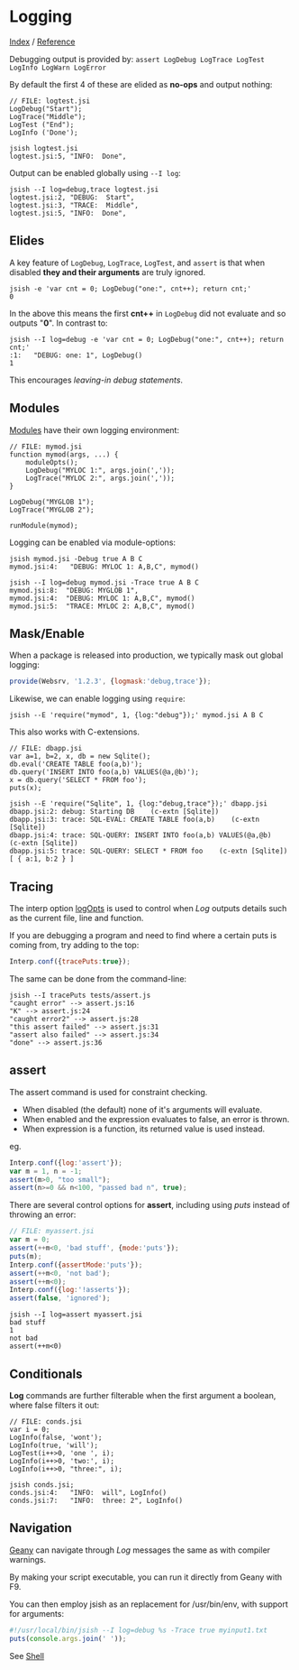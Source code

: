 Logging
====
[Index](Index.md "Jsi Documentation Index") /  [Reference](Reference.md "Generated Command Reference")

Debugging output is provided by: `assert LogDebug LogTrace LogTest LogInfo LogWarn LogError`


By default the first 4 of these are elided as **no-ops** and output nothing:

``` js{.line-numbers}
// FILE: logtest.jsi
LogDebug("Start");
LogTrace("Middle");
LogTest ("End");
LogInfo ('Done');
```

```
jsish logtest.jsi
logtest.jsi:5, "INFO:  Done",
```

Output can be enabled globally using `--I log`:

```
jsish --I log=debug,trace logtest.jsi
logtest.jsi:2, "DEBUG:  Start",
logtest.jsi:3, "TRACE:  Middle",
logtest.jsi:5, "INFO:  Done",
```

## Elides
A key feature of `LogDebug`, `LogTrace`, `LogTest`, and `assert`
is that when disabled **they and their arguments** are truly ignored.

```
jsish -e 'var cnt = 0; LogDebug("one:", cnt++); return cnt;'
0
```

In the above this means the first **cnt++** in `LogDebug` did not evaluate and so outputs "**0**".
In contrast to:
```
jsish --I log=debug -e 'var cnt = 0; LogDebug("one:", cnt++); return cnt;'
:1:   "DEBUG: one: 1", LogDebug()
1
```

This encourages *leaving-in debug statements*.



## Modules
[Modules](Start.md#modules) have their own logging environment:

``` js{.line-numbers}
// FILE: mymod.jsi
function mymod(args, ...) {
    moduleOpts();
    LogDebug("MYLOC 1:", args.join(','));
    LogTrace("MYLOC 2:", args.join(','));
}

LogDebug("MYGLOB 1");
LogTrace("MYGLOB 2");

runModule(mymod);
```

Logging can be enabled via module-options:

```
jsish mymod.jsi -Debug true A B C
mymod.jsi:4:   "DEBUG: MYLOC 1: A,B,C", mymod()

jsish --I log=debug mymod.jsi -Trace true A B C
mymod.jsi:8:  "DEBUG: MYGLOB 1", 
mymod.jsi:4:  "DEBUG: MYLOC 1: A,B,C", mymod()
mymod.jsi:5:  "TRACE: MYLOC 2: A,B,C", mymod()
```

## Mask/Enable

When a package is released into production, we typically
mask out global logging: 

``` js
provide(Websrv, '1.2.3', {logmask:'debug,trace'});
```

Likewise, we can enable logging using `require`:

```
jsish --E 'require("mymod", 1, {log:"debug"});' mymod.jsi A B C
```

This also works with C-extensions.

``` js{.line-numbers}
// FILE: dbapp.jsi
var a=1, b=2, x, db = new Sqlite();
db.eval('CREATE TABLE foo(a,b)');
db.query('INSERT INTO foo(a,b) VALUES(@a,@b)');
x = db.query('SELECT * FROM foo');
puts(x);
```

```
jsish --E 'require("Sqlite", 1, {log:"debug,trace"});' dbapp.jsi 
dbapp.jsi:2: debug: Starting DB    (c-extn [Sqlite])
dbapp.jsi:3: trace: SQL-EVAL: CREATE TABLE foo(a,b)    (c-extn [Sqlite])
dbapp.jsi:4: trace: SQL-QUERY: INSERT INTO foo(a,b) VALUES(@a,@b)    (c-extn [Sqlite])
dbapp.jsi:5: trace: SQL-QUERY: SELECT * FROM foo    (c-extn [Sqlite])
[ { a:1, b:2 } ]
```


## Tracing
The interp option [logOpts](Reference.md#interp-logopts) is used to control when *Log*
outputs details such as the current file, line and function.

If you are debugging a program and need to find where a certain puts is coming from, try adding to the top:

``` js
Interp.conf({tracePuts:true});
```


The same can be done from the command-line:

```
jsish --I tracePuts tests/assert.js
"caught error" --> assert.js:16
"K" --> assert.js:24
"caught error2" --> assert.js:28
"this assert failed" --> assert.js:31
"assert also failed" --> assert.js:34
"done" --> assert.js:36
```

## assert
The assert command is used for constraint checking.

- When disabled (the default) none of it's arguments will evaluate.
- When enabled and the expression evaluates to false, an error is thrown.
- When expression is a function, its returned value is used instead.

eg.

``` js
Interp.conf({log:'assert'});
var m = 1, n = -1;
assert(m>0, "too small");
assert(n>=0 && n<100, "passed bad n", true);
```

There are several control options for **assert**,
including using *puts* instead of throwing an error:
    
``` js
// FILE: myassert.jsi
var m = 0;
assert(++m<0, 'bad stuff', {mode:'puts'});
puts(m);
Interp.conf({assertMode:'puts'});
assert(++m<0, 'not bad');
assert(++m<0);
Interp.conf({log:'!asserts'});
assert(false, 'ignored');
```

```
jsish --I log=assert myassert.jsi
bad stuff
1
not bad
assert(++m<0)
```

## Conditionals

**Log** commands are further filterable when the first argument a boolean,
where false filters it out:

``` js{.line-numbers}
// FILE: conds.jsi
var i = 0;
LogInfo(false, 'wont');
LogInfo(true, 'will');
LogTest(i++>0, 'one ', i);
LogInfo(i++>0, 'two:', i);
LogInfo(i++>0, "three:", i);
```

```
jsish conds.jsi;
conds.jsi:4:   "INFO:  will", LogInfo()
conds.jsi:7:   "INFO:  three: 2", LogInfo()
```
## Navigation
[Geany](Building.md#geany) can navigate
through *Log* messages the same as with compiler warnings.

By making your script executable, you can run it directly from Geany with F9.

You can then employ jsish as an replacement for /usr/bin/env,
with support for arguments:

``` js
#!/usr/local/bin/jsish --I log=debug %s -Trace true myinput1.txt
puts(console.args.join(' '));
```

See [Shell](Building.md#shell)

<!-- meta:{"file":{"index":9}} -->
